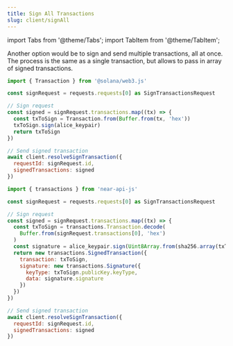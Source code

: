 ```yaml
---
title: Sign All Transactions
slug: client/signAll
---
```

import Tabs from '@theme/Tabs';
import TabItem from '@theme/TabItem';

Another option would be to sign and send multiple transactions, all at once.
The process is the same as a single transaction, but allows to pass in array of signed transactions.

<Tabs>

<TabItem value="Solana" label="Solana">

```js
import { Transaction } from '@solana/web3.js'

const signRequest = requests.requests[0] as SignTransactionsRequest

// Sign request
const signed = signRequest.transactions.map((tx) => {
  const txToSign = Transaction.from(Buffer.from(tx, 'hex'))
  txToSign.sign(alice_keypair)
  return txToSign
})

// Send signed transaction
await client.resolveSignTransaction({
  requestId: signRequest.id,
  signedTransactions: signed
})
```
</TabItem>

<TabItem value="Near" label="Near">

```js
import { transactions } from 'near-api-js'

const signRequest = requests.requests[0] as SignTransactionsRequest

// Sign request
const signed = signRequest.transactions.map((tx) => {
  const txToSign = transactions.Transaction.decode(
    Buffer.from(signRequest.transactions[0], 'hex')
  )
  const signature = alice_keypair.sign(Uint8Array.from(sha256.array(txToSign.encode())))
  return new transactions.SignedTransaction({
    transaction: txToSign,
    signature: new transactions.Signature({
      keyType: txToSign.publicKey.keyType,
      data: signature.signature
    })
  })
})

// Send signed transaction
await client.resolveSignTransaction({
  requestId: signRequest.id,
  signedTransactions: signed
})
```
</TabItem>
</Tabs>